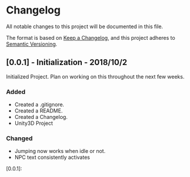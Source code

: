 # Changelog
All notable changes to this project will be documented in this file.

The format is based on [Keep a Changelog](https://keepachangelog.com/en/1.0.0/),
and this project adheres to [Semantic Versioning](https://semver.org/spec/v2.0.0.html).

## [0.0.1] - Initialization  - 2018/10/2
Initialized Project. Plan on working on this throughout the next few weeks.

### Added
- Created a .gitignore.
- Created a README.
- Created a Changelog.
- Unity3D Project

### Changed
- Jumping now works when idle or not.
- NPC text consistently activates

[0.0.1]: